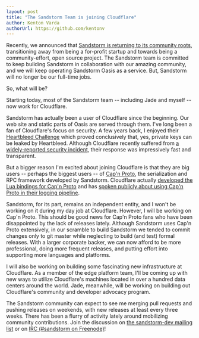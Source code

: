 ```yaml
---
layout: post
title: "The Sandstorm Team is joining Cloudflare"
author: Kenton Varda
authorUrl: https://github.com/kentonv
---
```


Recently, we announced that [Sandstorm is returning to its community roots](/news/2017-02-06-sandstorm-returning-to-community-roots), transitioning away from being a for-profit startup and towards being a community-effort, open source project. The Sandstorm team is committed to keep building Sandstorm in collaboration with our amazing community, and we will keep operating Sandstorm Oasis as a service. But, Sandstorm will no longer be our full-time jobs.

So, what will be?

Starting today, most of the Sandstorm team -- including Jade and myself -- now work for Cloudflare.

Sandstorm has actually been a user of Cloudflare since the beginning. Our web site and static parts of Oasis are served through them. I've long been a fan of Cloudflare's focus on security. A few years back, I enjoyed their [Heartbleed Challenge](https://blog.cloudflare.com/answering-the-critical-question-can-you-get-private-ssl-keys-using-heartbleed/) which proved conclusively that, yes, private keys can be leaked by Heartbleed. Although Cloudflare recently suffered from [a widely-reported security incident](https://blog.cloudflare.com/incident-report-on-memory-leak-caused-by-cloudflare-parser-bug/), their response was impressively fast and transparent.

But a bigger reason I'm excited about joining Cloudflare is that they are big users -- perhaps the biggest users -- of [Cap'n Proto](https://capnproto.org), the serialization and RPC framework developed by Sandstorm. Cloudflare actually [developed the Lua bindings for Cap'n Proto](https://blog.cloudflare.com/introducing-lua-capnproto-better-serialization-in-lua/) and has [spoken publicly about using Cap'n Proto in their logging pipeline](http://www.thedotpost.com/2015/06/john-graham-cumming-i-got-10-trillion-problems-but-logging-aint-one).

Sandstorm, for its part, remains an independent entity, and I won't be working on it during my day job at Cloudflare. However, I will be working on Cap'n Proto. This should be good news for Cap'n Proto fans who have been disappointed by the lack of releases lately. Although Sandstorm uses Cap'n Proto extensively, in our scramble to build Sandstorm we tended to commit changes only to git master while neglecting to build (and test) formal releases. With a larger corporate backer, we can now afford to be more professional, doing more frequent releases, and putting effort into supporting more languages and platforms.

I will also be working on building some fascinating new infrastructure at Cloudflare. As a member of the edge platform team, I'll be coming up with new ways to utilize Cloudflare's machines located in over a hundred data centers around the world. Jade, meanwhile, will be working on building out Cloudflare's community and developer advocacy program.

The Sandstorm community can expect to see me merging pull requests and pushing releases on weekends, with new releases at least every three weeks. There has been a flurry of activity lately around mobilizing community contributions. Join the discussion on [the sandstorm-dev mailing list](https://groups.io/g/sandstorm-dev-group) or on [IRC (#sandstorm on Freenode)](https://kiwiirc.com/client/irc.freenode.net/?channel=#sandstorm)!
